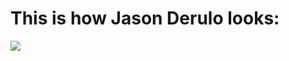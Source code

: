 # This is how Jason Derulo looks:

![](https://www.nme.com/wp-content/uploads/2021/03/Jason-Derulo.jpg)

